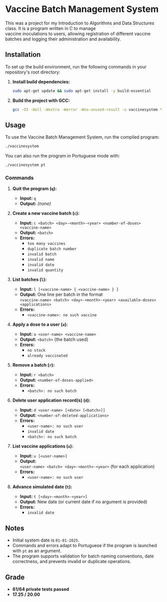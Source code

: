 # Vaccine Batch Management System

This was a project for my Introduction to Algorithms and Data Structures class. It is a program written in C to manage  
vaccine inoculations to users, allowing registration of different vaccine batches and logging their administration and availability.

## Installation
To set up the build environment, run the following commands in your repository's root directory:

1. **Install build dependencies:**
    ```sh
    sudo apt-get update && sudo apt-get install -y build-essential
    ```

2. **Build the project with GCC:**
    ```sh
    gcc -O3 -Wall -Wextra -Werror -Wno-unused-result -o vaccinesystem *.c
    ```

## Usage

To use the Vaccine Batch Management System, run the compiled program:

```bash
./vaccinesystem
```

You can also run the program in Portuguese mode with:
```bash
./vaccinesystem pt
```

### Commands

1. **Quit the program (`q`):**
   - **Input:** `q`
   - **Output:** *(none)*

2. **Create a new vaccine batch (`c`):**
   - **Input:** `c <batch> <day>-<month>-<year> <number-of-doses> <vaccine-name>`
   - **Output:** `<batch>`
   - **Errors:**
     - `too many vaccines`
     - `duplicate batch number`
     - `invalid batch`
     - `invalid name`
     - `invalid date`
     - `invalid quantity`

3. **List batches (`l`):**
   - **Input:** `l [<vaccine-name> { <vaccine-name> } ]`
   - **Output:** One line per batch in the format  
     `<vaccine-name> <batch> <day>-<month>-<year> <available-doses> <applications>`
   - **Errors:**
     - `<vaccine-name>: no such vaccine`

4. **Apply a dose to a user (`a`):**
   - **Input:** `a <user-name> <vaccine-name>`
   - **Output:** `<batch>` (the batch used)
   - **Errors:**
     - `no stock`
     - `already vaccinated`

5. **Remove a batch (`r`):**
   - **Input:** `r <batch>`
   - **Output:** `<number-of-doses-applied>`
   - **Errors:**
     - `<batch>: no such batch`

6. **Delete user application record(s) (`d`):**
   - **Input:** `d <user-name> [<date> [<batch>]]`
   - **Output:** `<number-of-deleted-applications>`
   - **Errors:**
     - `<user-name>: no such user`
     - `invalid date`
     - `<batch>: no such batch`

7. **List vaccine applications (`u`):**
   - **Input:** `u [<user-name>]`
   - **Output:**  
     `<user-name> <batch> <day>-<month>-<year>` (for each application)
   - **Errors:**
     - `<user-name>: no such user`

8. **Advance simulated date (`t`):**
   - **Input:** `t [<day>-<month>-<year>]`
   - **Output:** New date (or current date if no argument is provided)
   - **Errors:**
     - `invalid date`

## Notes

- Initial system date is `01-01-2025`.
- Commands and errors adapt to Portuguese if the program is launched with `pt` as an argument.
- The program supports validation for batch naming conventions, date correctness, and prevents invalid or duplicate operations.

## Grade

- **61/64 private tests passed**  
- **17.25 / 20.00**
